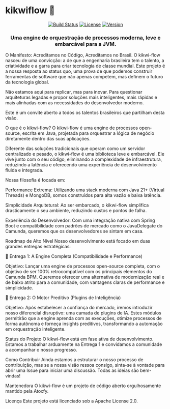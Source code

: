 <h1>kikwiflow 🐣</h1>
<p align="center">
<a href="#"><img alt="Build Status" src="https://img.shields.io/badge/build-passing-34d399?style=for-the-badge"></a>
<a href="#"><img alt="License" src="https://img.shields.io/badge/license-Apache%202.0-0ea5e9?style=for-the-badge"></a>
<a href="#"><img alt="Version" src="https://img.shields.io/badge/version-0.1.0--SNAPSHOT-4c1d95?style=for-the-badge"></a>
</p>

<h3 align="center">Uma engine de orquestração de processos moderna, leve e embarcável para a JVM.</h3>

O Manifesto: Acreditamos no Código, Acreditamos no Brasil.
O kikwi-flow nasceu de uma convicção: a de que a engenharia brasileira tem o talento, a criatividade e a garra para criar tecnologia de classe mundial. Este projeto é a nossa resposta ao status quo, uma prova de que podemos construir ferramentas de software que não apenas competem, mas definem o futuro da tecnologia global.

Não estamos aqui para replicar, mas para inovar. Para questionar arquiteturas legadas e propor soluções mais inteligentes, mais rápidas e mais alinhadas com as necessidades do desenvolvedor moderno.

Este é um convite aberto a todos os talentos brasileiros que partilham desta visão.

O que é o kikwi-flow?
O kikwi-flow é uma engine de processos open-source, escrita em Java, projetada para orquestrar a lógica de negócio diretamente dentro das suas aplicações.

Diferente das soluções tradicionais que operam como um servidor centralizado e pesado, o kikwi-flow é uma biblioteca leve e embarcável. Ele vive junto com o seu código, eliminando a complexidade de infraestrutura, reduzindo a latência e oferecendo uma experiência de desenvolvimento fluida e integrada.

Nossa filosofia é focada em:

Performance Extrema: Utilizando uma stack moderna com Java 21+ (Virtual Threads) e MongoDB, somos construídos para alta vazão e baixa latência.

Simplicidade Arquitetural: Ao ser embarcado, o kikwi-flow simplifica drasticamente o seu ambiente, reduzindo custos e pontos de falha.

Experiência do Desenvolvedor: Com uma integração nativa com Spring Boot e compatibilidade com padrões de mercado como o JavaDelegate do Camunda, queremos que os desenvolvedores se sintam em casa.

Roadmap de Alto Nível
Nosso desenvolvimento está focado em duas grandes entregas estratégicas:

🚀 Entrega 1: A Engine Completa (Compatibilidade e Performance)

Objetivo: Lançar uma engine de processos open-source completa, com o objetivo de ser 100% retrocompatível com os principais elementos do Camunda BPM. Queremos oferecer uma alternativa de modernização real e de baixo atrito para a comunidade, com vantagens claras de performance e simplicidade.

🧠 Entrega 2: O Motor Preditivo (Plugins de Inteligência)

Objetivo: Após estabelecer a confiança do mercado, iremos introduzir nosso diferencial disruptivo: uma camada de plugins de IA. Estes módulos permitirão que a engine aprenda com as execuções, otimize processos de forma autônoma e forneça insights preditivos, transformando a automação em orquestração inteligente.

Status do Projeto
O kikwi-flow está em fase ativa de desenvolvimento. Estamos a trabalhar arduamente na Entrega 1 e convidamos a comunidade a acompanhar o nosso progresso.

Como Contribuir
Ainda estamos a estruturar o nosso processo de contribuição, mas se a nossa visão ressoa consigo, sinta-se à vontade para abrir uma Issue para iniciar uma discussão. Todas as ideias são bem-vindas!

Mantenedora
O kikwi-flow é um projeto de código aberto orgulhosamente mantido pela Atoxfy.

Licença
Este projeto está licenciado sob a Apache License 2.0.